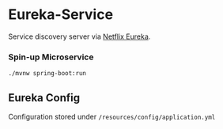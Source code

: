 # Eureka-Service

Service discovery server via [Netflix Eureka](https://spring.io/projects/spring-cloud-netflix).

### Spin-up Microservice
```
./mvnw spring-boot:run
```

## Eureka Config
Configuration stored under `/resources/config/application.yml`
